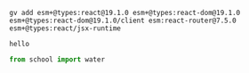 ```
gv add esm+@types:react@19.1.0 esm+@types:react-dom@19.1.0 esm+@types:react-dom@19.1.0/client esm:react-router@7.5.0 esm+@types:react/jsx-runtime
```

`hello`


```python
from school import water
```
